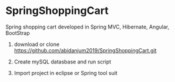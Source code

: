 # SpringShoppingCart
Spring shopping cart developed in Spring MVC, Hibernate, Angular, BootStrap


1. download or clone https://github.com/abidanjum2019/SpringShoppingCart.git
2. Create mySQL datasbase and run script

3. Import project in eclipse or Spring tool suit

